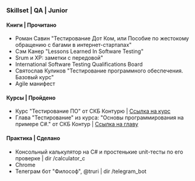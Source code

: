 <h3>Skillset | QA | Junior</h3>

<h4>Книги | Прочитано</h4>

* Роман Савин "Тестирование Дот Ком, или Пособие по жестокому обращению с багами в интернет-стартапах"
* Сэм Канер "Lessons Learned In Software Testing"
* Srum и XP: заметки с передовой"
* International Software Testing Qualifications Board
* Святослав Куликов "Тестирование программного обеспечения. Базовый курс"
* Agile манифест

<h4>Курсы | Пройдено</h4>

* Курс "Тестирование ПО" от СКБ Контурю | [Ссылка на курс](https://ulearn.me/Course/Testing/Vvedenie_5656d8a3-1269-4834-bdfe-8fbc1f1c8f30)
* Глава "Тестирование" из курса: "Основы программирования на примере C#." от СКБ Контур | [Ссылка на главу](https://ulearn.me/course/basicprogramming/Testirovanie_fc83621d-5787-42fa-81b9-4ba30575c963)

<h4>Практика | Сделано</h4>

* Консольный калькулятор на C# и простенькие unit-тесты по его проверке | dir /calculator_c
* Chrome
* Телеграм бот "Философ", @truri | dir /telegram_bot
 


